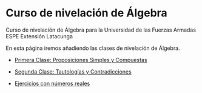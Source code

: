 # Curso de nivelación de Álgebra

Curso de nivelación de Álgebra para la Universidad de las Fuerzas Armadas ESPE Extensión Latacunga

En esta página iremos añadiendo las clases de nivelación de Álgebra.

- [Primera Clase: Proposiciones Simples y Compuestas](html/Primera_Clase_Proposiciones_Simples_y_Compuestas.html)
- [Segunda Clase: Tautologías y Contradicciones](html/Tautologias_Contradicciones.html)

- [Ejercicios con números reales](html/Ejerciciosdenumerosreales11.html)
